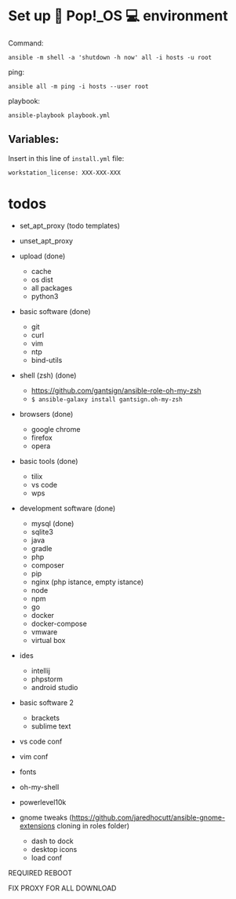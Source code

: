 # Set up 🔧 Pop!_OS 💻 environment

Command:

```
ansible -m shell -a 'shutdown -h now' all -i hosts -u root
```

ping:

```
ansible all -m ping -i hosts --user root
```

playbook:

```
ansible-playbook playbook.yml
```

## Variables:

Insert in this line of `install.yml` file:

```
workstation_license: XXX-XXX-XXX
```


# todos

- set_apt_proxy (todo templates)
- unset_apt_proxy
- upload (done)
  - cache
  - os dist
  - all packages
  - python3
- basic software (done)
    - git
    - curl
    - vim
    - ntp
    - bind-utils
- shell (zsh) (done)
    - https://github.com/gantsign/ansible-role-oh-my-zsh
    - `$ ansible-galaxy install gantsign.oh-my-zsh` 
- browsers (done)
    - google chrome
    - firefox
    - opera
- basic tools (done)
    - tilix
    - vs code
    - wps
- development software (done)
    - mysql (done)
    - sqlite3
    - java
    - gradle
    - php
    - composer
    - pip
    - nginx (php istance, empty istance)
    - node
    - npm
    - go
    - docker
    - docker-compose
    - vmware
    - virtual box
- ides
    - intellij
    - phpstorm
    - android studio
- basic software 2
    - brackets
    - sublime text
- vs code conf
- vim conf
- fonts 
- oh-my-shell 
- powerlevel10k

- gnome tweaks (https://github.com/jaredhocutt/ansible-gnome-extensions cloning in roles folder)
    - dash to dock
    - desktop icons
    - load conf

REQUIRED REBOOT

FIX PROXY FOR ALL DOWNLOAD
